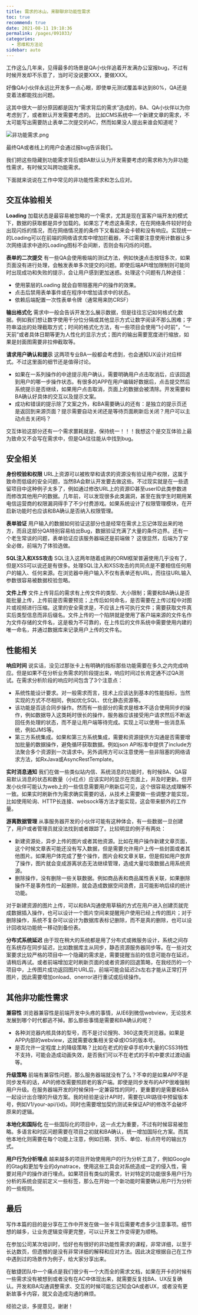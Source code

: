 ```yaml
---
title: 需求的冰山，来聊聊非功能性需求
toc: true
recommend: true
date: 2021-08-11 19:18:36
permalink: /pages/091033/
categories:
  - 思维和方法论
sidebar: auto
---
```


工作这么几年来，见得最多的场景是QA小伙伴追着开发满办公室报bug，不过有时候开发却不乐意了，当时可没说要XXX，要做XXX。

好像QA小伙伴永远比开发多一点心眼，即使单元测试覆盖率达到80%，QA还是变着法都能找出问题。

这其中很大一部分原因都是因为“需求背后的需求”造成的，BA、QA小伙伴以为你考虑到了，或者默认开发需要考虑的。
比如CMS系统中一个新建文章的需求，不太可能写出需要防止表单二次提交的AC，然而如果没人提出来谁会知道呢？

![ 非功能需求.png](no-feature-requirement/4146258397.png)

最终QA或者线上的用户会通过报bug告诉我们。

我们把这些隐藏到功能需求背后或BA默认认为开发需要考虑的需求称为为非功能性需求，有时候又叫跨功能需求。

下面就来说说在工作中常见的非功能性需求和怎么应对。

## 交互体验相关

**Loading** 加载状态是最容易被忽略的一个需求，尤其是现在富客户端开发的模式下，数据的获取都是异步加载的。如果忘了考虑这条需求，在在网络条件较好时会出现闪烁的情况，而在网络情况差的条件下又看起来会卡顿和没有响应。实现统一的Loading可以在前端的网络请求库中增加拦截器，不过需要注意使用计数器让多次网络请求中途的Loading图标不会间断，否则会有闪烁的问题。

**表单的二次提交** 有一些QA会使用极端的测试方法，例如快速点击按钮多次，如果页面没有进行处理，会触发表单多次提交的问题。即使后端API增加限制则可能同时出现成功和失败的提示，会让用户感到更加迷惑。处理这个问题有几种途径：

- 使用蒙层的Loading 就会自带阻塞用户的操作的效果。
- 点击后禁用表单事件或在程序中增加请求中的状态。
- 依赖后端配置一次性表单令牌（通常用来防CRSF）

**输出格式化** 需求中一般会告诉开发怎么展示数据，但是往往忘记如何格式化数据。例如我们想让数字使用千分位分隔或其他显示方式让数字阅读不那么困难；字符串溢出的处理截取方式；时间的格式化方法，有一些项目会使用“1小时前”，“一天前”或者具体日期等更为人性化的显示方式；图片的输出需要宽度进行缩放，如果是封面图需要非拉伸截取等。

**请求用户确认和提示** 这两项专业BA一般都会考虑到，也会通知UX设计对应样式。不过这里面的细节还是值得讨论。

- 如果在一系列操作的中途提示用户确认，需要明确用户点击取消后，应该回退到用户的哪一步操作状态。有很多的APP在用户编辑好数据后，点击提交然后系统提示是否继续，如果用户点击取消，页面上的数据会被清除。开发需要和BA确认好具体的交互以及提示文案。
- 成功和错误的提示除了文案之外，和BA需要确认的还有：是独立的提示页还是返回到来源页面？提示需要自动关闭还是等待页面刷新后关闭？用户可以主动点击关闭吗？

交互体验这部分还有一个需求噩耗就是，保持统一！！！我想这个是交互体验上最为致命又不会写在需求中，但是QA往往能从中找到bug。

## 安全相关

**身份校验和权限** URL上资源可以被枚举和请求的资源没有验证用户权限，这属于致命而低级的安全问题，当然BA会默认开发要去做这些。不过现实就是在一些遗留项目中这种例子太多了，例如通过修改URL上的资源ID甚至userID此类参数进而修改其他用户的数据。几年前，可以发现很多此类漏洞，甚至在我学生时期用某电信运营商的权限漏洞得手了不少付费游戏。如果系统设计了权限管理模块，在开启新功能时也应该和BA确认是否纳入权限管理。

**表单验证** 用户输入的数据如何验证这部分也是经常在需求上忘记体现出来的地方，而且这部分QA特别容易给出Bug，数据验证充满了大量的条件边界。还有一个老生常谈的问题，表单验证应该服务器端还是前端做？ 这很显然，后端为了安全必做，前端为了体验选做。

**SQL注入和XSS攻击** SQL注入这两年随着成熟的ORM框架普遍使用几乎没有了，但是XSS可以说还是有很多。处理SQL注入和XSS攻击的共同点是不要相信任何用户的输入、任何来源。在浏览器中用户输入不仅有表单还有URL，而往往URL输入参数很容易被数据校验忽略。

**文件上传** 文件上传背后的需求有上传文件的类型、大小限制；需要和BA确认是否能批量上传，上传前是否需要预览；上传后如何命名，是否需要在上传过程中对图片或视频进行压缩。这里的安全需求是，不应该上传可执行文件；需要获取文件真实后类型信息而非后缀名。文件上传的一个陷阱就是使用了客户端来源的文件名作为文件存储的文件名，这是极为不可靠的，在上传后的文件系统中需要使用内建的唯一命名，并通过数据库来记录用户上传的文件名。

## 性能相关

**响应时间** 说实话，没见过那张卡上有明确的指标那些功能需要在多久之内完成响应。但是如果不在分析业务需求的阶段提出来，响应时间过长肯定通不过QA测试。在需求分析阶段的响应时间包含了3个注意点：

- 系统性能设计要求。对一般需求而言，技术上应该达到基本的性能指标，当然实现的方式不尽相同，例如优化SQL、优化静态资源等。
- 该功能是否适合同步操作。然而有一些部分的需求是根本不适合使用同步的操作，例如数据导入这类耗时很长的操作，服务器应该接受用户请求然后不断返回任务处理的状态，而不是让用户端等待完成。实现上可以使用一些消息系统，例如JMS等。
- 第三方系统集成。如果和第三方系统集成，需要和资源提供方沟通是否需要增加批量的数据操作，避免循环获取数据。例如json API标准中提供了include方法聚合多个资源到一次请求中。另外调用方可以注意使用一些非阻塞的网络请求方法，如RxJava或AsyncRestTemplate。

**实时消息通知** 我们在做一些类似站内信、系统消息的功能时，有时候BA、QA容易默认消息的状态和数量（小红点）应该实时的显示在页面上，并及时更新。但开发小伙伴可能认为web上的一些信息需要用户刷新后可见，这个很容易达成理解不一致。如果实时刷新作为需求确实需要的话，从技术上需要做一些调整才能实现，比如使用轮询、HTTP长连接、websock等方法才能实现，这会带来额外的工作量。

**游离数据管理** 从事服务器开发的小伙伴可能有这种体会，有一些数据一旦创建了，用户或者管理员就没法找到或者跟踪了。比较明显的例子有两处：

- 新建资源处，异步上传的图片或者其他资源。比如在用户操作新建文章页面，这个时候文章表可能还没有写入数据，但是需要允许用户上传一些封面或者其他图片。如果用户体完成了整个操作，图片会和文章关联，但是假如用户放弃了操作，图片就会变成游离状态无法继续管理，造成大量垃圾数据占用系统资源。
- 删除操作，没有删除一些关联数据。例如商品表和商品属性表关联，如果删除操作不是事务性的一起删除，就会造成数据空间浪费，且可能影响后续的统计功能。

对于新建资源的图片上传，可以和BA沟通使用草稿的方式在用户进入创建页就完成数据插入操作，也可以设计一个图片空间来提醒用户使用已经上传的图片；对于删除操作，系统不复杂可以设计为数据库表标记删除，而不是真的删除，也可以设计回收站功能统一移动到备份表。

**分布式系统延迟** 由于现在稍大的系统都是用了分布式或微服务设计，系统之间存在系统存在同步延迟，比如数据库主从同步，静态资源服务器同步等。在一些对文案要求比较严格的项目中一个隐藏的需求是，需要提醒当前的信息可能存在延迟，请稍后再试。或者前端增加定时刷新页面的或者资源的回退策略，在我经历的一个项目中，上传图片成功返回图片URL后，前端可能会延迟2s左右才能从正常打开图片，因此需要增加onload、onerror进行重试或后续操作。

## 其他非功能性需求

**兼容性** 浏览器兼容性是前端开发中头疼的事情，从IE6到微信webview，无论技术发展到哪个时代都逃不掉。那么那些事情是需要和BA确认的呢？

- 各种浏览器内核具体的型号，而不是讨论搜狗、360这类壳浏览器。如果是APP内部的webview，这就需要收集相关安卓或IOS的版本号。
- 是否允许一定程度上的降级策略？比如在老式的安卓手机中大量的CSS3特性不支持，可能会造成动画失效，是否我们可以不在老式的手机中要求过渡动画等。

**升级策略** 前端有兼容性问题，那么服务器端就没有了么？不幸的是如果APP不是同步发布的话，API的修改需要照顾老的客户端。即使是同步发布的APP很难强制用户升级。在服务器端开发的时候保持一定兼容性的同时，更重要的是需要和BA一起设计出合理的升级方案。我的经验是设计API时，需要在URI路径中预留版本号，例如V1/your-api/{id}。同时也需要增加契约测试来保证API的修改不会破坏原来的逻辑。

**本地化和国际化** 在一些国际化的项目中，这一点尤为重要，不过有时候容易被忽略。多语言和时区问题需要在项目之初就和BA确认，统一增加国际化方案。而其他本地化则需要在每个功能上注意，例如日期、货币、单位、标点符号的输出方式。

**用户行为分析埋点** 越来越多的项目开始使用用户的行为分析工具了，例如Google的Gtag和更加专业的dynatrace，使用这些工具会对系统造成一定的侵入性，需要对用户的操作进行埋点。如果项目有类似的需求，针对特定的功能很多用户行为分析的系统会提前定义一些标签，那么在开始一个新功能时需要确认用户行为分析的一些规则。

## 最后

写作本篇的目的是分享在工作中开发在做一张卡背后需要考虑多少注意事项。细节想的越多，让业务逻辑变得更完整，可以让开发工作变得更为顺畅。

在参加公司某次培训时，恰好也有很好的非功能性需求的课程，非常详细，以至于长达数页，但遗憾的是没有非常详细的解释和应对方法。因此决定根据自己在工作中遇到过的场景作为例子，给大家分享出来。

在敏捷团队中一个痛点是我们很少有一个大而全的需求文档，如果在开卡的时候有一些需求没有被想到或者没有在AC中体现出来，就需要反复找BA、UX反复确认。开发和BA沟通调整需求、交互的时候可能忘记知会QA或者UX，或者没有更新故事卡内容，就又会造成沟通的麻烦。

经验之谈，多提意见，谢谢！
